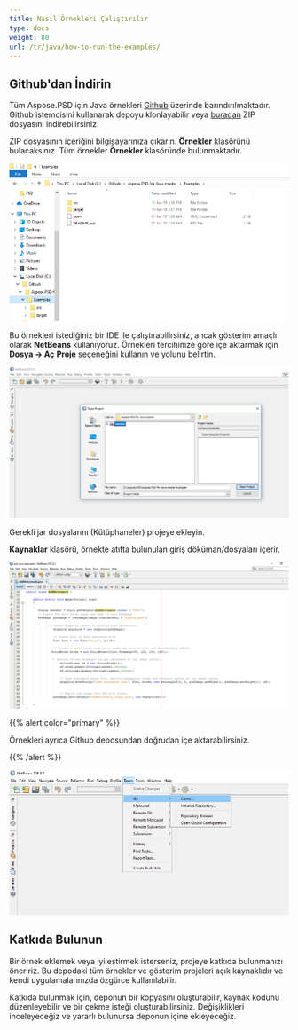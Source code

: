 ```yaml
---
title: Nasıl Örnekleri Çalıştırılır
type: docs
weight: 80
url: /tr/java/how-to-run-the-examples/
---
```


## **Github'dan İndirin**
Tüm Aspose.PSD için Java örnekleri [Github](https://github.com/aspose-psd/Aspose.PSD-for-Java) üzerinde barındırılmaktadır. Github istemcisini kullanarak depoyu klonlayabilir veya [buradan](https://github.com/aspose-psd/Aspose.PSD-for-Java/archive/master.zip) ZIP dosyasını indirebilirsiniz.

ZIP dosyasının içeriğini bilgisayarınıza çıkarın. **Örnekler** klasörünü bulacaksınız. Tüm örnekler **Örnekler** klasöründe bulunmaktadır.

![todo:image_alt_text](how-to-run-the-examples_1.png)

Bu örnekleri istediğiniz bir IDE ile çalıştırabilirsiniz, ancak gösterim amaçlı olarak **NetBeans** kullanıyoruz. Örnekleri tercihinize göre içe aktarmak için **Dosya -> Aç** **Proje** seçeneğini kullanın ve yolunu belirtin.

![todo:image_alt_text](how-to-run-the-examples_2.png)

Gerekli jar dosyalarını (Kütüphaneler) projeye ekleyin.

**Kaynaklar** klasörü, örnekte atıfta bulunulan giriş döküman/dosyaları içerir.

![todo:image_alt_text](how-to-run-the-examples_3.png)



{{% alert color="primary" %}} 

Örnekleri ayrıca Github deposundan doğrudan içe aktarabilirsiniz.

{{% /alert %}} 

![todo:image_alt_text](how-to-run-the-examples_4.png)
## **Katkıda Bulunun**
Bir örnek eklemek veya iyileştirmek isterseniz, projeye katkıda bulunmanızı öneririz. Bu depodaki tüm örnekler ve gösterim projeleri açık kaynaklıdır ve kendi uygulamalarınızda özgürce kullanılabilir.

Katkıda bulunmak için, deponun bir kopyasını oluşturabilir, kaynak kodunu düzenleyebilir ve bir çekme isteği oluşturabilirsiniz. Değişiklikleri inceleyeceğiz ve yararlı bulunursa deponun içine ekleyeceğiz.
